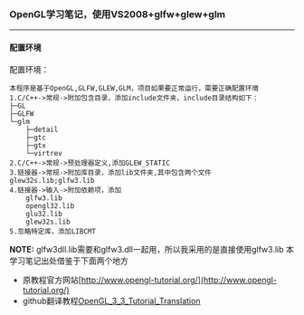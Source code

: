 ﻿### OpenGL学习笔记，使用VS2008+glfw+glew+glm
-----------------------
#### 配置环境
配置环境：
>
	本程序是基于OpenGL,GLFW,GLEW,GLM，项目如果要正常运行，需要正确配置环境
	1.C/C++->常规->附加包含目录，添加include文件夹，include目录结构如下：
	├─GL
	├─GLFW
	└─glm
		├─detail
		├─gtc
		├─gtx
		└─virtrev
	2.C/C++->常规->预处理器定义,添加GLEW_STATIC
	3.链接器->常规->附加库目录，添加lib文件夹,其中包含两个文件glew32s.lib;glfw3.lib
	4.链接器->输入->附加依赖项，添加
		glfw3.lib
		opengl32.lib
		glu32.lib
		glew32s.lib
	5.忽略特定库，添加LIBCMT

**NOTE:** glfw3dll.lib需要和glfw3.dll一起用，所以我采用的是直接使用glfw3.lib
本学习笔记出处借鉴于下面两个地方
* 原教程官方网站[http://www.opengl-tutorial.org/](http://www.opengl-tutorial.org/)
* github翻译教程[OpenGL_3_3_Tutorial_Translation](https://github.com/cybercser/OpenGL_3_3_Tutorial_Translation.git)

